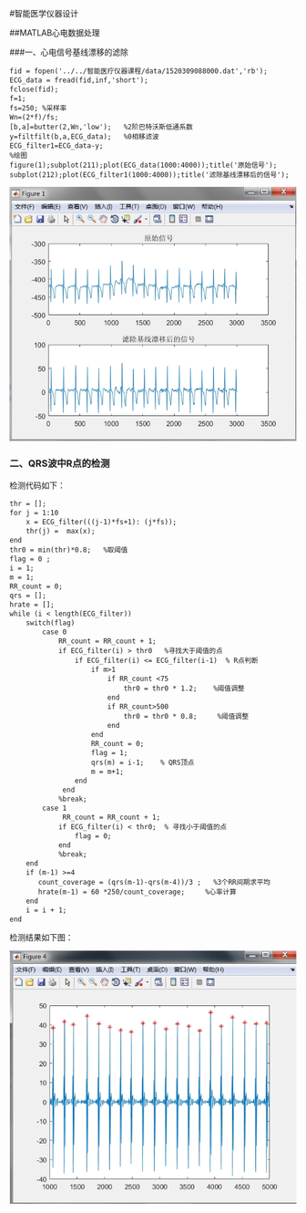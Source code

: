 #智能医学仪器设计

##MATLAB心电数据处理

###一、心电信号基线漂移的滤除
	
	fid = fopen('../../智能医疗仪器课程/data/1520309088000.dat','rb');
	ECG_data = fread(fid,inf,'short');
	fclose(fid);
	f=1;
	fs=250; %采样率
	Wn=(2*f)/fs;
	[b,a]=butter(2,Wn,'low');   %2阶巴特沃斯低通系数
	y=filtfilt(b,a,ECG_data);   %0相移滤波
	ECG_filter1=ECG_data-y;          
	%绘图
	figure(1);subplot(211);plot(ECG_data(1000:4000));title('原始信号');
	subplot(212);plot(ECG_filter1(1000:4000));title('滤除基线漂移后的信号');
![ECG_filter1](https://github.com/guangyubin/SmartHealth/blob/master/2018/students/S201815052/matlab_figure/ECG_filter1.jpg)

### 二、QRS波中R点的检测
检测代码如下：

	thr = [];
	for j = 1:10
	    x = ECG_filter(((j-1)*fs+1): (j*fs));
	    thr(j) =  max(x);
	end
	thr0 = min(thr)*0.8;   %取阈值
	flag = 0 ;
	i = 1;
	m = 1;
	RR_count = 0;
	qrs = [];
	hrate = [];
	while (i < length(ECG_filter))
		switch(flag)
			case 0
				RR_count = RR_count + 1;
				if ECG_filter(i) > thr0   %寻找大于阈值的点
					if ECG_filter(i) <= ECG_filter(i-1)  % R点判断
						if m>1
							if RR_count <75
								thr0 = thr0 * 1.2;    %阈值调整
							end
							if RR_count>500
								thr0 = thr0 * 0.8;     %阈值调整
							end
						end
						RR_count = 0;
						flag = 1;
						qrs(m) = i-1;    % QRS顶点
						m = m+1;
					end          
				 end
				%break;          
			case 1
				 RR_count = RR_count + 1;
				if ECG_filter(i) < thr0;  % 寻找小于阈值的点
					flag = 0;                
				end
				%break;
		end
		if (m-1) >=4
		   count_coverage = (qrs(m-1)-qrs(m-4))/3 ;   %3个RR间期求平均
		   hrate(m-1) = 60 *250/count_coverage;     %心率计算
		end
		i = i + 1;
	end

检测结果如下图：

![QRS](https://github.com/guangyubin/SmartHealth/blob/master/2018/students/S201815052/matlab_figure/QRS.jpg)

